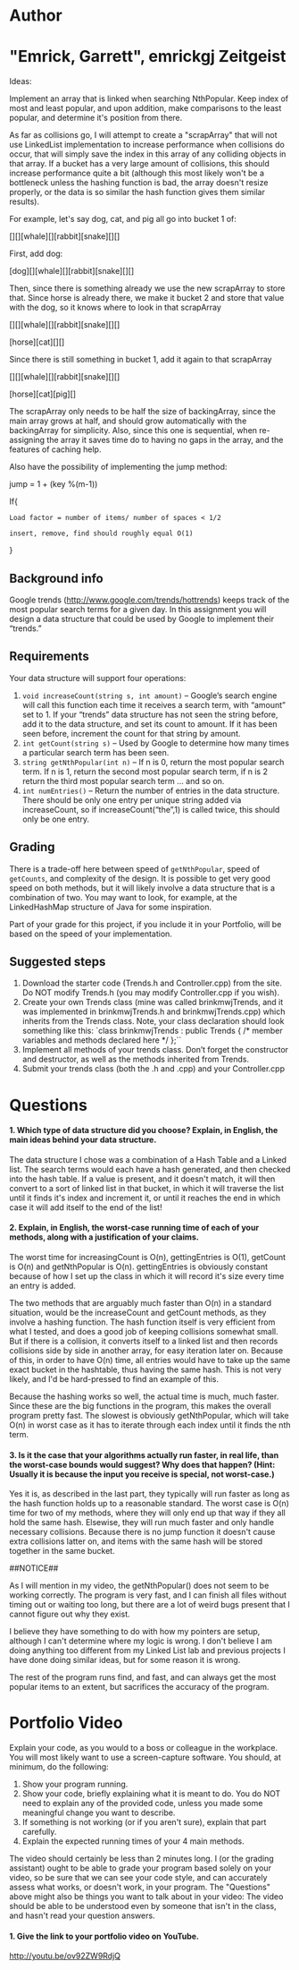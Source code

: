 Author
==========
"Emrick, Garrett", emrickgj
Zeitgeist
=======

Ideas:

Implement an array that is linked when searching NthPopular. Keep index of most and least popular, and upon addition, make comparisons
to the least popular, and determine it's position from there.

As far as collisions go, I will attempt to create a "scrapArray" that will not use LinkedList implementation to increase performance 
when collisions do occur, that will simply save the index in this array of any colliding objects in that array. If a bucket has a very 
large amount of collisions, this should increase performance quite a bit (although this most likely won't be a bottleneck unless the hashing
function is bad, the array doesn't resize properly, or the data is so similar the hash function gives them similar results).

For example, let's say dog, cat, and pig all go into bucket 1 of:

[][][whale][][rabbit][snake][][]

First, add dog:

[dog][][whale][][rabbit][snake][][]

Then, since there is something already we use the new scrapArray to store that. Since horse is already there, we make it bucket 2 and store that value with the dog, so it knows
where to look in that scrapArray

[][][whale][][rabbit][snake][][]

[horse][cat][][]

Since there is still something in bucket 1, add it again to that scrapArray

[][][whale][][rabbit][snake][][]

[horse][cat][pig][]


The scrapArray only needs to be half the size of backingArray, since the main array grows at half, and should grow automatically with the backingArray for simplicity.
Also, since this one is sequential, when re-assigning the array it saves time do to having no gaps in the array, and the features of caching help.



Also have the possibility of implementing the jump method:

jump = 1 + (key %(m-1))


If{

	Load factor = number of items/ number of spaces < 1/2

	insert, remove, find should roughly equal O(1)

}

Background info
---------------
Google trends (http://www.google.com/trends/hottrends) keeps track of the most popular search terms for a given day.  In this assignment you will design a data structure that could be used by Google to implement their “trends.”

Requirements
------------
Your data structure will support four operations:

1.	`void increaseCount(string s, int amount)` – Google’s search engine will call this function each time it receives a search term, with “amount” set to 1. If your “trends” data structure has not seen the string before, add it to the data structure, and set its count to amount. If it has been seen before, increment the count for that string by amount.
2.	`int getCount(string s)` – Used by Google to determine how many times a particular search term has been seen.
3.	`string getNthPopular(int n)` – If n is 0, return the most popular search term. If n is 1, return the second most popular search term, if n is 2 return the third most popular search term … and so on.
4.	`int numEntries()` – Return the number of entries in the data structure. There should be only one entry per unique string added via increaseCount, so if increaseCount(“the”,1) is called twice, this should only be one entry.

Grading
-------
There is a trade-off here between speed of `getNthPopular`, speed of `getCounts`, and complexity of the design. It is possible to get very good speed on both methods, but it will likely involve a data structure that is a combination of two. You may want to look, for example, at the LinkedHashMap structure of Java for some inspiration.

Part of your grade for this project, if you include it in your Portfolio, will be based on the speed of your implementation.

Suggested steps
---------------
1. Download the starter code (Trends.h and Controller.cpp) from the site. Do NOT modify Trends.h (you may modify Controller.cpp if you wish).
2. Create your own Trends class (mine was called brinkmwjTrends, and it was implemented in brinkmwjTrends.h and brinkmwjTrends.cpp) which inherits from the Trends class. Note, your class declaration should look something like this: 
`class brinkmwjTrends : public Trends { 
/* member variables and methods declared here */ 
};``
3. Implement all methods of your trends class. Don’t forget the constructor and destructor, as well as the methods inherited from Trends.
4. Submit your trends class (both the .h and .cpp) and your Controller.cpp

Questions
=========

#### 1. Which type of data structure did you choose? Explain, in English, the main ideas behind your data structure.

The data structure I chose was a combination of a Hash Table and a Linked list. The search terms would each have a hash generated, and then checked into the hash table. If a value is present, and it doesn't match, it will then convert to a sort of linked list in that bucket, in which it will traverse the list until it finds it's index and increment it, or until it reaches the end in which case it will add itself to the end of the list!

#### 2. Explain, in English, the worst-case running time of each of your methods, along with a justification of your claims.

The worst time for increasingCount is O(n), gettingEntries is O(1), getCount is O(n) and getNthPopular is O(n). gettingEntries is obviously constant because of how I set up the class in which it will record it's size every time an entry is added.

The two methods that are arguably much faster than O(n) in a standard situation, would be the increaseCount and getCount methods, as they involve a hashing function. The hash function itself is very efficient from what I tested, and does a good job of keeping collisions somewhat small. But if there is a collision, it converts itself to a linked list and then records collisions side by side in another array, for easy iteration later on. Because of this, in order to have O(n) time, all entries would have to take up the same exact bucket in the hashtable, thus having the same hash. This is not very likely, and I'd be hard-pressed to find an example of this. 

Because the hashing works so well, the actual time is much, much faster. Since these are the big functions in the program, this makes the overall program pretty fast. The slowest is obviously getNthPopular, which will take O(n) in worst case as it has to iterate through each index until it finds the nth term.

#### 3. Is it the case that your algorithms actually run faster, in real life, than the worst-case bounds would suggest? Why does that happen? (Hint: Usually it is because the input you receive is special, not worst-case.)

Yes it is, as described in the last part, they typically will run faster as long as the hash function holds up to a reasonable standard. The worst case is O(n) time for two of my methods, where they will only end up that way if they all hold the same hash. Elsewise, they will run much faster and only handle necessary collisions. Because there is no jump function it doesn't cause extra collisions latter on, and items with the same hash will be stored together in the same bucket. 



##NOTICE##

As I will mention in my video, the getNthPopular() does not seem to be working correctly. The program is very fast, and I can finish all files without timing out or waiting too long, but there are a lot of weird bugs present that I cannot figure out why they exist.

I believe they have something to do with how my pointers are setup, although I can't determine where my logic is wrong. I don't believe I am doing anything too different from my Linked List lab and previous projects I have done doing similar ideas, but for some reason it is wrong. 

The rest of the program runs find, and fast, and can always get the most popular items to an extent, but sacrifices the accuracy of the program.


Portfolio Video
=========

Explain your code, as you would to a boss or colleague in the workplace. You will most likely want to use a screen-capture software. You should, at minimum, do the following:

1. Show your program running.
2. Show your code, briefly explaining what it is meant to do. You do NOT need to explain any of the provided code, unless you made some meaningful change you want to describe.
3. If something is not working (or if you aren't sure), explain that part carefully.
4. Explain the expected running times of your 4 main methods.

The video should certainly be less than 2 minutes long. I (or the grading assistant) ought to be able to grade your program based solely on your video, so be sure that we can see your code style, and can accurately assess what works, or doesn't work, in your program. The "Questions" above might also be things you want to talk about in your video: The video should be able to be understood even by someone that isn't in the class, and hasn't read your question answers.

#### 1. Give the link to your portfolio video on YouTube.

 http://youtu.be/ov92ZW9RdjQ
